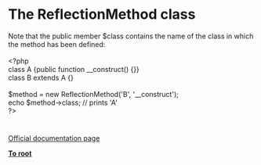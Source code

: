 # The ReflectionMethod class




<div class="phpcode"><span class="html">
Note that the public member $class contains the name of the class in which the method has been defined:<br><br><span class="default">&lt;?php<br></span><span class="keyword">class </span><span class="default">A </span><span class="keyword">{public function </span><span class="default">__construct</span><span class="keyword">() {}}<br>class </span><span class="default">B </span><span class="keyword">extends </span><span class="default">A </span><span class="keyword">{}<br><br></span><span class="default">$method </span><span class="keyword">= new </span><span class="default">ReflectionMethod</span><span class="keyword">(</span><span class="string">&apos;B&apos;</span><span class="keyword">, </span><span class="string">&apos;__construct&apos;</span><span class="keyword">);<br>echo </span><span class="default">$method</span><span class="keyword">-&gt;</span><span class="default">class</span><span class="keyword">; </span><span class="comment">// prints &apos;A&apos;<br></span><span class="default">?&gt;</span>
</span>
</div>
  

#

[Official documentation page](https://www.php.net/manual/en/class.reflectionmethod.php)

**[To root](/README.md)**